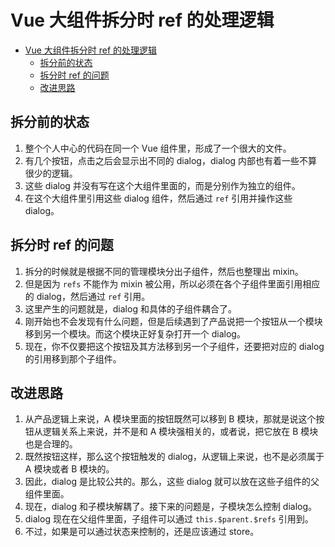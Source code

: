 # Vue 大组件拆分时 ref 的处理逻辑


<!-- TOC -->

- [Vue 大组件拆分时 ref 的处理逻辑](#vue-大组件拆分时-ref-的处理逻辑)
    - [拆分前的状态](#拆分前的状态)
    - [拆分时 ref 的问题](#拆分时-ref-的问题)
    - [改进思路](#改进思路)

<!-- /TOC -->


## 拆分前的状态
1. 整个个人中心的代码在同一个 Vue 组件里，形成了一个很大的文件。
2. 有几个按钮，点击之后会显示出不同的 dialog，dialog 内部也有着一些不算很少的逻辑。
3. 这些 dialog 并没有写在这个大组件里面的，而是分别作为独立的组件。
4. 在这个大组件里引用这些 dialog 组件，然后通过 `ref` 引用并操作这些 dialog。


## 拆分时 ref 的问题
1. 拆分的时候就是根据不同的管理模块分出子组件，然后也整理出 mixin。
2. 但是因为 `refs` 不能作为 mixin 被公用，所以必须在各个子组件里面引用相应的 dialog，然后通过 `ref` 引用。
3. 这里产生的问题就是，dialog 和具体的子组件耦合了。
4. 刚开始也不会发现有什么问题，但是后续遇到了产品说把一个按钮从一个模块移到另一个模块。而这个模块正好复杂打开一个 dialog。
5. 现在，你不仅要把这个按钮及其方法移到另一个子组件，还要把对应的 dialog 的引用移到那个子组件。 


## 改进思路
1. 从产品逻辑上来说，A 模块里面的按钮既然可以移到 B 模块，那就是说这个按钮从逻辑关系上来说，并不是和 A 模块强相关的，或者说，把它放在 B 模块也是合理的。
2. 既然按钮这样，那么这个按钮触发的 dialog，从逻辑上来说，也不是必须属于 A 模块或者 B 模块的。
3. 因此，dialog 是比较公共的。那么，这些 dialog 就可以放在这些子组件的父组件里面。
4. 现在，dialog 和子模块解耦了。接下来的问题是，子模块怎么控制 dialog。
5. dialog 现在在父组件里面，子组件可以通过 `this.$parent.$refs` 引用到。
6. 不过，如果是可以通过状态来控制的，还是应该通过 store。